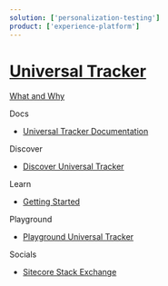 ```yaml
---
solution: ['personalization-testing']
product: ['experience-platform']
---
```

# [Universal Tracker]()

[What and Why]()

Docs

 - [Universal Tracker Documentation](https://doc.sitecore.com/en/developers/101/sitecore-experience-platform/universal-tracker.html)

Discover

 - [Discover Universal Tracker]()

Learn

 - [Getting Started]()

Playground

 - [Playground Universal Tracker]()
  
Socials

 - [Sitecore Stack Exchange](https://sitecore.stackexchange.com/questions/tagged/universal-tracker)